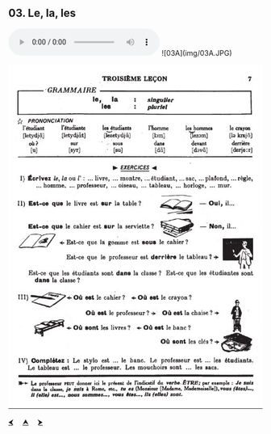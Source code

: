 ## 03. Le, la, les

  <audio controls>
    <source src="sound/03A.ogg"></source>
  </audio>
![03A](img/03A.JPG)

![03B](img/03B.JPG)

<p>
  <a href='02.html' title='Önceki sayfa'>⮜</a>&emsp;
  <a href='..' title='Ana sayfa'>⮝</a>&emsp;
  <a href='04.html' title='Sonraki sayfa'>⮞</a>
</p>